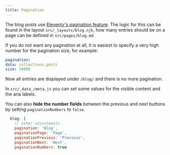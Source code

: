 ```yaml
---
title: Pagination
---
```


The blog posts use [Eleventy's pagination feature](https://www.11ty.dev/docs/pagination/). The logic for this can be found in the layout `src/_layouts/blog.njk`, how many entries should be on a page can be defined in `src/pages/blog.md`.

If you do not want any pagination at all, it is easiest to specify a very high number for the pagination size, for example:

```yaml
pagination:
data: collections.posts
size: 10000
```

Now all entries are displayed under `/blog/` and there is no more pagination.

In `src/_data_/meta.js` you can set some values for the visible content and the aria labels.

You can also **hide the number fields** between the previous and next buttons by setting `paginationNumbers` to `false`.

```js
  blog: {
    // other adjustments
    pagination: 'Blog',
    paginationPage: 'Page',
    paginationPrevious: 'Previous',
    paginationNext: 'Next',
    paginationNumbers: true
```

